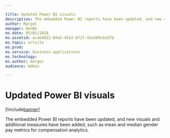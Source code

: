 ```yaml
---

title: Updated Power BI visuals
description: The embedded Power BI reports have been updated, and new visuals and additional measures have been added, such as mean and median gender pay metrics for compensation analytics.
author: MargoC
manager: AnnBe
ms.date: 05/01/2018
ms.assetid: acab4022-89a2-4fe2-bf27-45a309cb2d7b
ms.topic: article
ms.prod: 
ms.service: business-applications
ms.technology: 
ms.author: margoc
audience: Admin

---
```

#  Updated Power BI visuals




[!include[banner](../../includes/banner.md)]

The embedded Power BI reports have been updated, and new visuals and additional
measures have been added, such as mean and median gender pay metrics for
compensation analytics.
